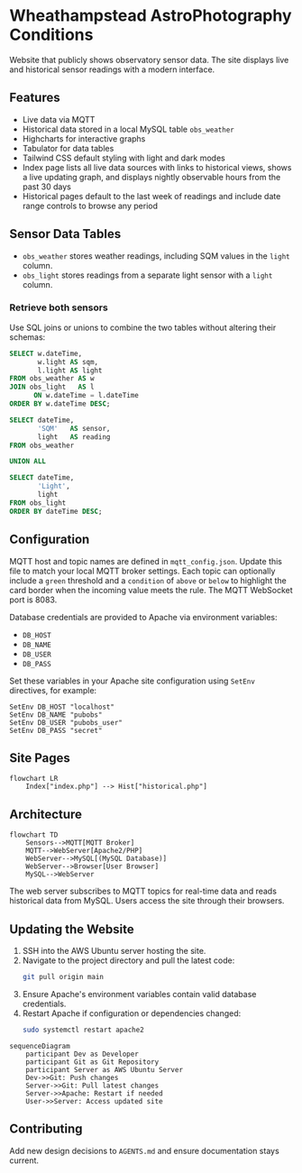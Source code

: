 # Wheathampstead AstroPhotography Conditions

Website that publicly shows observatory sensor data. The site displays live and historical sensor readings with a modern interface.

## Features

- Live data via MQTT
- Historical data stored in a local MySQL table `obs_weather`
- Highcharts for interactive graphs
- Tabulator for data tables
- Tailwind CSS default styling with light and dark modes
- Index page lists all live data sources with links to historical views, shows a live updating graph, and displays nightly observable hours from the past 30 days
- Historical pages default to the last week of readings and include date range controls to browse any period

## Sensor Data Tables

- `obs_weather` stores weather readings, including SQM values in the `light` column.
- `obs_light` stores readings from a separate light sensor with a `light` column.

### Retrieve both sensors

Use SQL joins or unions to combine the two tables without altering their schemas:

```sql
SELECT w.dateTime,
       w.light AS sqm,
       l.light AS light
FROM obs_weather AS w
JOIN obs_light   AS l
      ON w.dateTime = l.dateTime
ORDER BY w.dateTime DESC;
```

```sql
SELECT dateTime,
       'SQM'   AS sensor,
       light   AS reading
FROM obs_weather

UNION ALL

SELECT dateTime,
       'Light',
       light
FROM obs_light
ORDER BY dateTime DESC;
```

## Configuration

MQTT host and topic names are defined in `mqtt_config.json`. Update this file to match your local MQTT broker settings.
Each topic can optionally include a `green` threshold and a `condition` of `above` or `below` to highlight the card border when the incoming value meets the rule. The MQTT WebSocket port is 8083.

Database credentials are provided to Apache via environment variables:

- `DB_HOST`
- `DB_NAME`
- `DB_USER`
- `DB_PASS`

Set these variables in your Apache site configuration using `SetEnv` directives, for example:

```
SetEnv DB_HOST "localhost"
SetEnv DB_NAME "pubobs"
SetEnv DB_USER "pubobs_user"
SetEnv DB_PASS "secret"
```

## Site Pages

```mermaid
flowchart LR
    Index["index.php"] --> Hist["historical.php"]
```

## Architecture

```mermaid
flowchart TD
    Sensors-->MQTT[MQTT Broker]
    MQTT-->WebServer[Apache2/PHP]
    WebServer-->MySQL[(MySQL Database)]
    WebServer-->Browser[User Browser]
    MySQL-->WebServer
```

The web server subscribes to MQTT topics for real-time data and reads historical data from MySQL. Users access the site through their browsers.

## Updating the Website

1. SSH into the AWS Ubuntu server hosting the site.
2. Navigate to the project directory and pull the latest code:
   ```bash
   git pull origin main
   ```
3. Ensure Apache's environment variables contain valid database credentials.
4. Restart Apache if configuration or dependencies changed:
   ```bash
   sudo systemctl restart apache2
   ```

```mermaid
sequenceDiagram
    participant Dev as Developer
    participant Git as Git Repository
    participant Server as AWS Ubuntu Server
    Dev->>Git: Push changes
    Server->>Git: Pull latest changes
    Server->>Apache: Restart if needed
    User->>Server: Access updated site
```

## Contributing

Add new design decisions to `AGENTS.md` and ensure documentation stays current.

